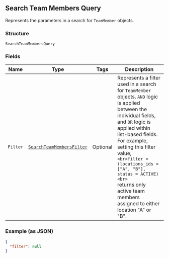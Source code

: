 ## Search Team Members Query

Represents the parameters in a search for `TeamMember` objects.

### Structure

`SearchTeamMembersQuery`

### Fields

| Name | Type | Tags | Description |
|  --- | --- | --- | --- |
| `Filter` | [`SearchTeamMembersFilter`](/doc/models/search-team-members-filter.md) | Optional | Represents a filter used in a search for `TeamMember` objects. `AND` logic is applied<br>between the individual fields, and `OR` logic is applied within list-based fields.<br>For example, setting this filter value,<br>```<br>filter = (locations_ids = ["A", "B"], status = ACTIVE)<br>```<br>returns only active team members assigned to either location "A" or "B". |

### Example (as JSON)

```json
{
  "filter": null
}
```

